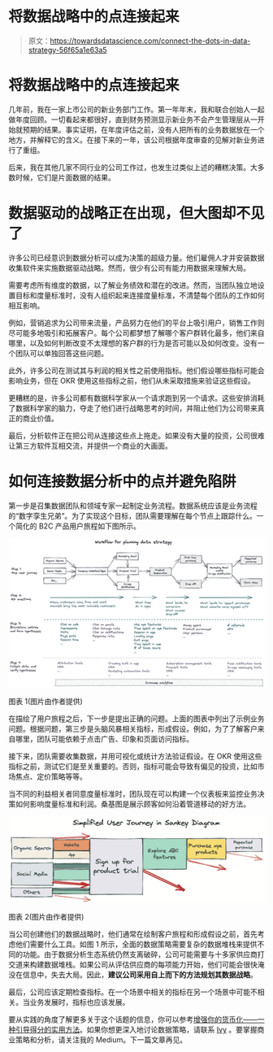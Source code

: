 # 将数据战略中的点连接起来

> 原文：<https://towardsdatascience.com/connect-the-dots-in-data-strategy-56f65a1e63a5>

# 将数据战略中的点连接起来

几年前，我在一家上市公司的新业务部门工作。第一年年末，我和联合创始人一起做年度回顾。一切看起来都很好，直到财务预测显示新业务不会产生管理层从一开始就预期的结果。事实证明，在年度评估之前，没有人把所有的业务数据放在一个地方，并解释它的含义。在接下来的一年，该公司根据年度审查的见解对新业务进行了重组。

后来，我在其他几家不同行业的公司工作过，也发生过类似上述的糟糕决策。大多数时候，它们是片面数据的结果。

# 数据驱动的战略正在出现，但大图却不见了

许多公司已经意识到数据分析可以成为决策的超级力量。他们雇佣人才并安装数据收集软件来实施数据驱动战略。然而，很少有公司有能力用数据来理解大局。

需要考虑所有维度的数据，以了解业务绩效和潜在的改进。然而，当团队独立地设置目标和度量标准时，没有人组织起来连接度量标准，不清楚每个团队的工作如何相互影响。

例如，营销追求为公司带来流量，产品努力在他们的平台上吸引用户，销售工作则尽可能多地吸引和拓展客户。每个公司都梦想了解哪个客户群转化最多，他们来自哪里，以及如何判断改变不太理想的客户群的行为是否可能以及如何改变。没有一个团队可以单独回答这些问题。

此外，许多公司在测试其与利润的相关性之前使用指标。他们假设哪些指标可能会影响业务，但在 OKR 使用这些指标之前，他们从未采取措施来验证这些假设。

更糟糕的是，许多公司都有数据科学家从一个请求跑到另一个请求。这些安排消耗了数据科学家的脑力，夺走了他们进行战略思考的时间，并阻止他们为公司带来真正的商业价值。

最后，分析软件正在把公司从连接这些点上拖走。如果没有大量的投资，公司很难让第三方软件互相交流，并提供一个商业的大画面。

# 如何连接数据分析中的点并避免陷阱

第一步是召集数据团队和领域专家一起制定业务流程。数据系统应该是业务流程的“数字孪生兄弟”。为了实现这个目标，团队需要理解在每个节点上跟踪什么。一个简化的 B2C 产品用户旅程如下图所示。

![](img/ec0eccf5ce9662f595d1078d50f12a50.png)

图表 1(图片由作者提供)

在描绘了用户旅程之后，下一步是提出正确的问题。上面的图表中列出了示例业务问题。根据问题，第三步是头脑风暴相关指标，形成假设。例如，为了了解客户来自哪里，团队可能依赖于点击广告、印象和页面访问指标。

接下来，团队需要收集数据，并用可视化或统计方法验证假设。在 OKR 使用这些指标之前，测试它们是至关重要的。否则，指标可能会导致有偏见的投资，比如市场焦点、定价策略等等。

当不同的利益相关者同意度量标准时，团队现在可以构建一个仪表板来监控业务决策如何影响度量标准和利润。桑基图是展示顾客如何沿着管道移动的好方法。

![](img/b52336cc17401ea19be575b3b83d28c2.png)

图表 2(图片由作者提供)

当公司创建他们的数据战略时，他们通常在绘制客户旅程和形成假设之前，首先考虑他们需要什么工具。如图 1 所示，全面的数据策略需要复杂的数据堆栈来提供不同的功能。由于数据分析生态系统仍然支离破碎，公司可能需要与十多家供应商打交道来构建数据堆栈。如果公司从评估供应商的每项能力开始，他们可能会很快淹没在信息中，失去大局。因此，**建议公司采用自上而下的方法规划其数据战略**。

最后，公司应该定期检查指标。在一个场景中相关的指标在另一个场景中可能不相关。当业务发展时，指标也应该发展。

要从实践的角度了解更多关于这个话题的信息，你可以参考[增强你的货币化——一种引导得分的实用方法](/supercharge-your-monetization-a-practical-way-to-lead-scoring-99452db89dec)。如果你想更深入地讨论数据策略，请联系 [Ivy](https://www.linkedin.com/in/ivylc/) 。要掌握商业策略和分析，请关注我的 Medium。下一篇文章再见。